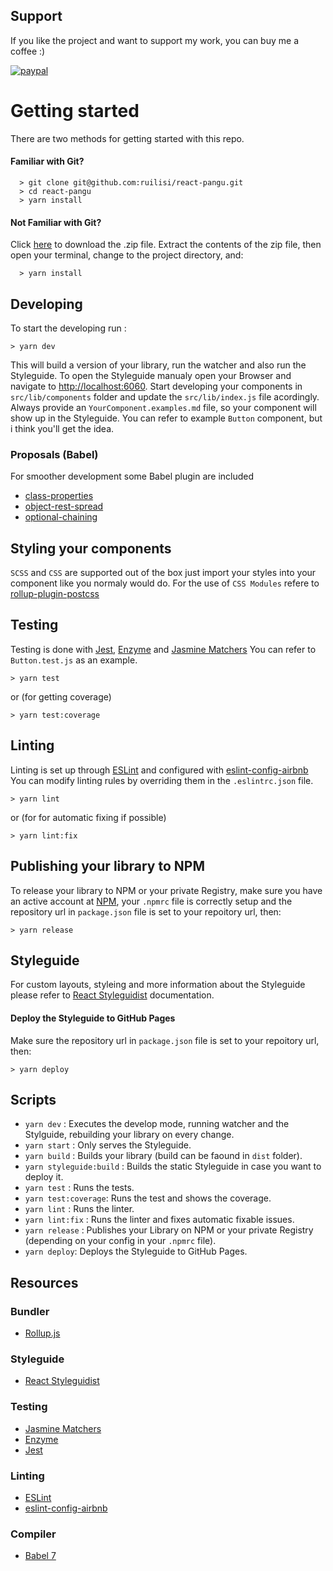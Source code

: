 ## Support
If you like the project and want to support my work, you can buy me a coffee :)

[![paypal](https://img.shields.io/badge/donate-paypal-blue.svg)](https://paypal.me/kaihotz)

# Getting started

There are two methods for getting started with this repo.

#### Familiar with Git?

```
  > git clone git@github.com:ruilisi/react-pangu.git
  > cd react-pangu
  > yarn install
```

#### Not Familiar with Git?
Click [here](https://github.com/ruilisi/react-pangu/archive/master.zip) to download the .zip file.  Extract the contents of the zip file, then open your terminal, change to the project directory, and:

```
  > yarn install
```


## Developing

To start the developing run :

```
> yarn dev
```

This will build a version of your library, run the watcher and also run the Styleguide.
To open the Styleguide manualy open your Browser and navigate to [http://localhost:6060](http://localhost:6060).
Start developing your components in `src/lib/components` folder and update the `src/lib/index.js` file acordingly.
Always provide an `YourComponent.examples.md` file, so your component will show up in the Styleguide.
You can refer to example `Button` component, but i think you'll get the idea.

### Proposals (Babel)
For smoother development some Babel plugin are included
- [class-properties](https://github.com/babel/babel/tree/master/packages/babel-plugin-proposal-class-properties)
- [object-rest-spread](https://github.com/babel/babel/tree/master/packages/babel-plugin-proposal-object-rest-spread)
- [optional-chaining](https://github.com/babel/babel/tree/master/packages/babel-plugin-proposal-optional-chaining)

## Styling your components

`SCSS` and `CSS` are supported out of the box just import your styles into your component like you normaly would do.
For the use of  `CSS Modules` refere to [rollup-plugin-postcss](https://github.com/egoist/rollup-plugin-postcss)

## Testing

Testing is done with [Jest](https://facebook.github.io/jest/), [Enzyme](http://airbnb.io/enzyme/) and [Jasmine Matchers](https://github.com/JamieMason/Jasmine-Matchers)
You can refer to `Button.test.js` as an example.
```
> yarn test
```
or (for getting coverage)
```
> yarn test:coverage
```


## Linting

Linting is set up through [ESLint](https://eslint.org/) and configured with  [eslint-config-airbnb](https://www.npmjs.com/package/eslint-config-airbnb)
You can modify linting rules by overriding them in the `.eslintrc.json` file.

```
> yarn lint
```
or (for for automatic fixing if possible)
```
> yarn lint:fix
```

## Publishing your library to NPM

To release your library to NPM or your private Registry, make sure you have an active account at [NPM](https://www.npmjs.com/), your `.npmrc` file is correctly setup and the repository url in `package.json` file is set to your repoitory url, then:

```
> yarn release
```

## Styleguide

For custom layouts, styleing and more information about the Styleguide please refer to [React Styleguidist](https://react-styleguidist.js.org/) documentation.

#### Deploy the Styleguide to GitHub Pages
Make sure the repository url in `package.json` file is set to your repoitory url, then:

```
> yarn deploy
```

## Scripts

- `yarn dev` : Executes the develop mode, running watcher and the Stylguide, rebuilding your library on every change.
- `yarn start` : Only serves the Styleguide.
- `yarn build` : Builds your library  (build can be faound in `dist` folder).
- `yarn styleguide:build` : Builds the static Styleguide in case you want to deploy it.
- `yarn test` : Runs the tests.
- `yarn test:coverage`: Runs the test and shows the coverage.
- `yarn lint` : Runs the linter.
- `yarn lint:fix` : Runs the linter and fixes automatic fixable issues.
- `yarn release` : Publishes your Library on NPM or your private Registry (depending on your config in your `.npmrc` file).
- `yarn deploy`: Deploys the Styleguide to GitHub Pages.


## Resources

### Bundler
- [Rollup.js](https://rollupjs.org/guide/en)

### Styleguide
- [React Styleguidist](https://react-styleguidist.js.org/)

### Testing
- [Jasmine Matchers](https://github.com/JamieMason/Jasmine-Matchers)
- [Enzyme](http://airbnb.io/enzyme/)
- [Jest](https://facebook.github.io/jest/)

### Linting
- [ESLint](https://eslint.org/)
- [eslint-config-airbnb](https://www.npmjs.com/package/eslint-config-airbnb)

### Compiler
- [Babel 7](https://babeljs.io/)
